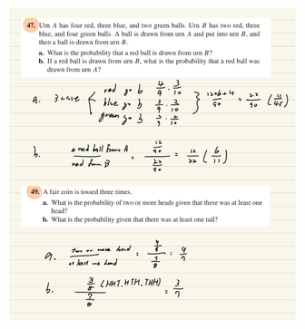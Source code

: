 ![image](https://github.com/HWTeng-Teaching/202409-Math-Stat/blob/main/HW0924/20_Tim/IMG_0670.jpeg)
